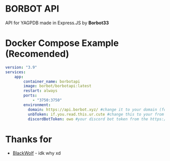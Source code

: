 # BORBOT API

API for YAGPDB made in Express.JS by **Borbot33**

# Docker Compose Example (Recomended)

```yml
version: "3.9"
services:
    app:
        container_name: borbotapi
        image: borbot/borbotapi:latest
        restart: always
        ports:
            - "3750:3750"
        environment:
          domain: https://api.borbot.xyz/ #change it to your domain (for example: https://borbot.xyz/, http://localhost:3750/) / Required
          unbToken: if.you.read.this.ur.cute #change this to your from this page https://unbelievaboat.com/applications / Optional, but recomended (It's for the data from guild id)
          discordBotToken: owo #your discord bot token from the https://discord.com/developers/applications / Required
```

# Thanks for

- [BlackWolf](https://github.com/BlackWolfWoof) - idk why xd
